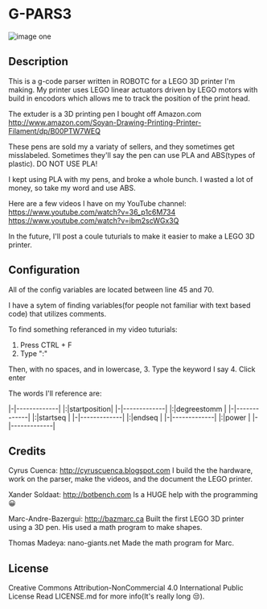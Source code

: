 # G-PARS3

![image one](https://github.com/cyruscuenca/g-pars3/blob/master/media/3Dprinter_header_2.jpg)


## Description

This is a g-code parser written in ROBOTC for a LEGO 3D printer I'm making. My printer uses LEGO linear actuators driven by LEGO motors with build in encodors which allows me to track the position of the print head.

The extuder is a 3D printing pen I bought off Amazon.com http://www.amazon.com/Soyan-Drawing-Printing-Printer-Filament/dp/B00PTW7WEQ

These pens are sold my a variaty of sellers, and they sometimes get misslabeled. Sometimes they'll say the pen can use PLA and ABS(types of plastic). DO NOT USE PLA!

I kept using PLA with my pens, and broke a whole bunch. I wasted a lot of money, so take my word and use ABS.

Here are a few videos I have on my YouTube channel:
https://www.youtube.com/watch?v=36_p1c6M734
https://www.youtube.com/watch?v=ibm2scWGx3Q

In the future, I'll post a coule tuturials to make it easier to make a LEGO 3D printer.


## Configuration

All of the config variables are located between line 45 and 70.

I have a sytem of finding variables(for people not familiar with text based code) that utilizes comments.

To find something referanced in my video tuturials:
1. Press CTRL + F 
2. Type ":"

Then, with no spaces, and in lowercase,
3. Type the keyword I say
4. Click enter

The words I'll reference are:

|-|-------------|
|:|startposition|
|-|-------------|
|:|degreestomm  |
|-|-------------|
|:|startseq     |
|-|-------------|
|:|endseq       |
|-|-------------|
|:|power        |
|-|-------------|


## Credits

Cyrus Cuenca: http://cyruscuenca.blogspot.com
I build the the hardware, work on the parser, make the videos, and the document the LEGO printer.

Xander Soldaat: http://botbench.com
Is a HUGE help with the programming :grinning:

Marc-Andre-Bazergui: http://bazmarc.ca
Built the first LEGO 3D printer using a 3D pen. His used a math program to make shapes.

Thomas Madeya: nano-giants.net
Made the math program for Marc.

## License

Creative Commons Attribution-NonCommercial 4.0 International Public License
Read LICENSE.md for more info(It's really long :unamused:).
